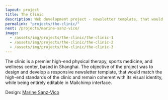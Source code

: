 ```yaml
---
layout: project
title: The Clinic
description: Web development project - newsletter template, that would remain coherent with visual identity, while being entirely editable in Mailchimp interface.  
permalink: "projects/the-clinic/"
next: /projects/marine-sanz-vico/
image:
  - /assets/img/projects/the-clinic/the-clinic-1
  - /assets/img/projects/the-clinic/the-clinic-2
  - /assets/img/projects/the-clinic/the-clinic-3
---
```


The clinic is a premier high-end physical therapy, sports medicine, and wellness center, based in Shanghai. The objective of the project was to design and develop a responsive newsletter template, that would match the high-end standards of the clinic and remain coherent with its visual identity, while being entirely  editable in Mailchimp interface.  

Design: [Marine Sanz-Vico](http://www.marinesanzvico.com)
